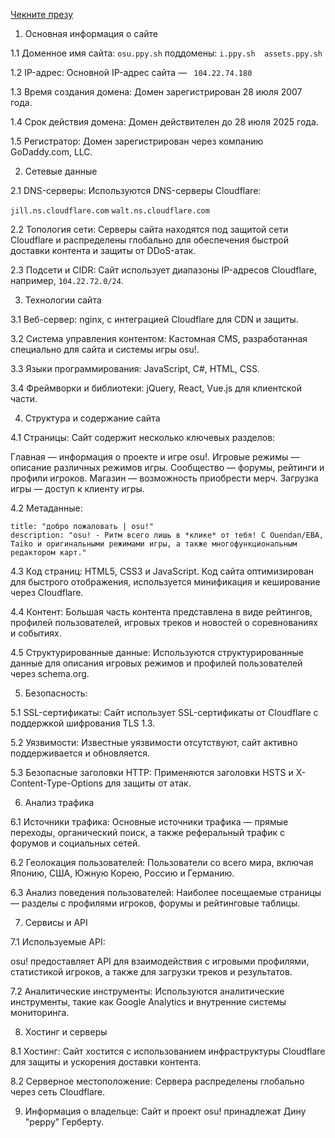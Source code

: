 [Чекните презу](https://www.youtube.com/watch?v=dQw4w9WgXcQ)
  1. Основная информация о сайте
     
1.1 Доменное имя сайта: `osu.ppy.sh`
поддомены: `i.ppy.sh  assets.ppy.sh`

1.2 IP-адрес:
Основной IP-адрес сайта — `	104.22.74.180`

1.3 Время создания домена:
Домен зарегистрирован 28 июля 2007 года.

1.4 Срок действия домена:
Домен действителен до 28 июля 2025 года.

1.5 Регистратор:
Домен зарегистрирован через компанию GoDaddy.com, LLC.

  2. Сетевые данные
     
2.1 DNS-серверы:
Используются DNS-серверы Cloudflare:

`jill.ns.cloudflare.com`
`walt.ns.cloudflare.com`

2.2 Топология сети:
Серверы сайта находятся под защитой сети Cloudflare и распределены глобально для обеспечения быстрой доставки контента и защиты от DDoS-атак.

2.3 Подсети и CIDR:
Сайт использует диапазоны IP-адресов Cloudflare, например, `104.22.72.0/24`.

  3. Технологии сайта
     
3.1 Веб-сервер:
nginx, с интеграцией Cloudflare для CDN и защиты.

3.2 Система управления контентом:
Кастомная CMS, разработанная специально для сайта и системы игры osu!.

3.3 Языки программирования:
JavaScript, C#, HTML, CSS.

3.4 Фреймворки и библиотеки:
jQuery, React, Vue.js для клиентской части.

  4. Структура и содержание сайта
     
4.1 Страницы:
Сайт содержит несколько ключевых разделов:

Главная — информация о проекте и игре osu!.
Игровые режимы — описание различных режимов игры.
Сообщество — форумы, рейтинги и профили игроков.
Магазин — возможность приобрести мерч.
Загрузка игры — доступ к клиенту игры.

4.2 Метаданные:

```
title: "добро пожаловать | osu!"
description: "osu! - Ритм всего лишь в *клике* от тебя! С Ouendan/EBA, Taiko и оригинальными режимами игры, а также многофункциональным редактором карт."
```

4.3 Код страниц:
HTML5, CSS3 и JavaScript. Код сайта оптимизирован для быстрого отображения, используется минификация и кеширование через Cloudflare.

4.4 Контент:
Большая часть контента представлена в виде рейтингов, профилей пользователей, игровых треков и новостей о соревнованиях и событиях.

4.5 Структурированные данные:
Используются структурированные данные для описания игровых режимов и профилей пользователей через schema.org.

  5. Безопасность:
   
5.1 SSL-сертификаты:
Сайт использует SSL-сертификаты от Cloudflare с поддержкой шифрования TLS 1.3.

5.2 Уязвимости:
Известные уязвимости отсутствуют, сайт активно поддерживается и обновляется.

5.3 Безопасные заголовки HTTP:
Применяются заголовки HSTS и X-Content-Type-Options для защиты от атак.

  6. Анализ трафика
   
6.1 Источники трафика:
Основные источники трафика — прямые переходы, органический поиск, а также реферальный трафик с форумов и социальных сетей.

6.2 Геолокация пользователей:
Пользователи со всего мира, включая Японию, США, Южную Корею, Россию и Германию.

6.3 Анализ поведения пользователей:
Наиболее посещаемые страницы — разделы с профилями игроков, форумы и рейтинговые таблицы.

  7. Сервисы и API
     
7.1 Используемые API:

osu! предоставляет API для взаимодействия с игровыми профилями, статистикой игроков, а также для загрузки треков и результатов.

7.2 Аналитические инструменты:
Используются аналитические инструменты, такие как Google Analytics и внутренние системы мониторинга.

  8. Хостинг и серверы

8.1 Хостинг:
Сайт хостится с использованием инфраструктуры Cloudflare для защиты и ускорения доставки контента.

8.2 Серверное местоположение:
Сервера распределены глобально через сеть Cloudflare.

9. Информация о владельце:
Сайт и проект osu! принадлежат Дину "peppy" Герберту.
